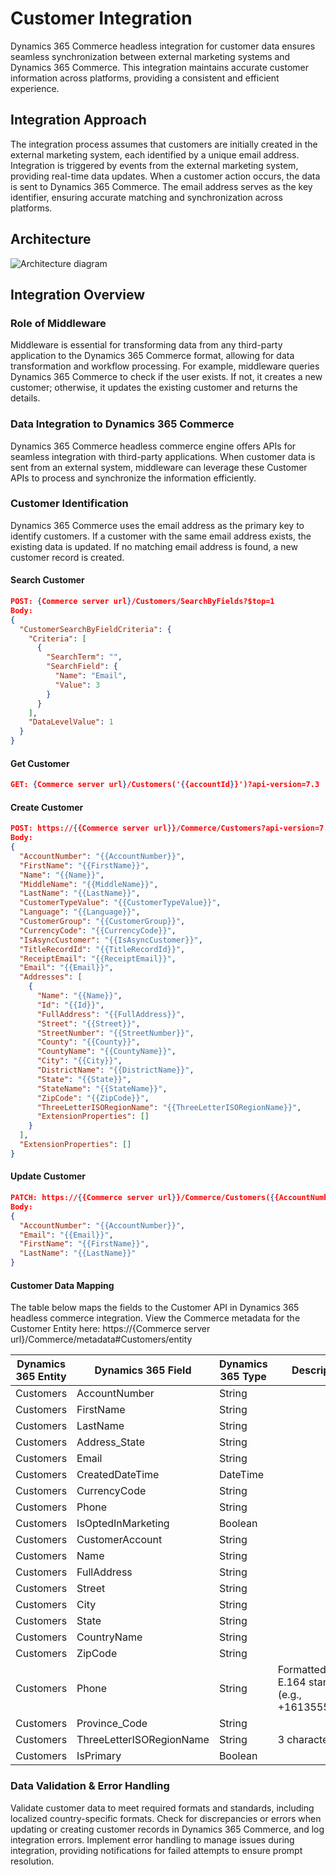 # Customer Integration

Dynamics 365 Commerce headless integration for customer data ensures seamless synchronization between external marketing systems and Dynamics 365 Commerce. This integration maintains accurate customer information across platforms, providing a consistent and efficient experience.

## Integration Approach

The integration process assumes that customers are initially created in the external marketing system, each identified by a unique email address. Integration is triggered by events from the external marketing system, providing real-time data updates. When a customer action occurs, the data is sent to Dynamics 365 Commerce. The email address serves as the key identifier, ensuring accurate matching and synchronization across platforms.

## Architecture

![Architecture diagram](../../Resources/customers.architecture.png)

## Integration Overview

### Role of Middleware

Middleware is essential for transforming data from any third-party application to the Dynamics 365 Commerce format, allowing for data transformation and workflow processing. For example, middleware queries Dynamics 365 Commerce to check if the user exists. If not, it creates a new customer; otherwise, it updates the existing customer and returns the details.

### Data Integration to Dynamics 365 Commerce

Dynamics 365 Commerce headless commerce engine offers APIs for seamless integration with third-party applications. When customer data is sent from an external system, middleware can leverage these Customer APIs to process and synchronize the information efficiently.

### Customer Identification

Dynamics 365 Commerce uses the email address as the primary key to identify customers. If a customer with the same email address exists, the existing data is updated. If no matching email address is found, a new customer record is created.

#### Search Customer

```json
POST: {Commerce server url}/Customers/SearchByFields?$top=1
Body:
{
  "CustomerSearchByFieldCriteria": {
    "Criteria": [
      {
        "SearchTerm": "",
        "SearchField": {
          "Name": "Email",
          "Value": 3
        }
      }
    ],
    "DataLevelValue": 1
  }
}
```

#### Get Customer

```json
GET: {Commerce server url}/Customers('{{accountId}}')?api-version=7.3
```

#### Create Customer

```json
POST: https://{{Commerce server url}}/Commerce/Customers?api-version=7.3
Body:
{
  "AccountNumber": "{{AccountNumber}}",
  "FirstName": "{{FirstName}}",
  "Name": "{{Name}}",
  "MiddleName": "{{MiddleName}}",
  "LastName": "{{LastName}}",
  "CustomerTypeValue": "{{CustomerTypeValue}}",
  "Language": "{{Language}}",
  "CustomerGroup": "{{CustomerGroup}}",
  "CurrencyCode": "{{CurrencyCode}}",
  "IsAsyncCustomer": "{{IsAsyncCustomer}}",
  "TitleRecordId": "{{TitleRecordId}}",
  "ReceiptEmail": "{{ReceiptEmail}}",
  "Email": "{{Email}}",
  "Addresses": [
    {
      "Name": "{{Name}}",
      "Id": "{{Id}}",
      "FullAddress": "{{FullAddress}}",
      "Street": "{{Street}}",
      "StreetNumber": "{{StreetNumber}}",
      "County": "{{County}}",
      "CountyName": "{{CountyName}}",
      "City": "{{City}}",
      "DistrictName": "{{DistrictName}}",
      "State": "{{State}}",
      "StateName": "{{StateName}}",
      "ZipCode": "{{ZipCode}}",
      "ThreeLetterISORegionName": "{{ThreeLetterISORegionName}}",
      "ExtensionProperties": []
    }
  ],
  "ExtensionProperties": []
}
```

#### Update Customer

```json
PATCH: https://{{Commerce server url}}/Commerce/Customers({{AccountNumber}})?api-version=7.3
Body:
{
  "AccountNumber": "{{AccountNumber}}",
  "Email": "{{Email}}",
  "FirstName": "{{FirstName}}",
  "LastName": "{{LastName}}"
}
```

#### Customer Data Mapping

The table below maps the fields to the Customer API in Dynamics 365 headless commerce integration. View the Commerce metadata for the Customer Entity here: https://{Commerce server url}/Commerce/metadata#Customers/entity

| **Dynamics 365 Entity** | **Dynamics 365 Field**   | **Dynamics 365 Type** | **Description**                                      |
| ----------------------- | ------------------------ | --------------------- | ---------------------------------------------------- |
| Customers               | AccountNumber            | String                |                                                      |
| Customers               | FirstName                | String                |                                                      |
| Customers               | LastName                 | String                |                                                      |
| Customers               | Address_State            | String                |                                                      |
| Customers               | Email                    | String                |                                                      |
| Customers               | CreatedDateTime          | DateTime              |                                                      |
| Customers               | CurrencyCode             | String                |                                                      |
| Customers               | Phone                    | String                |                                                      |
| Customers               | IsOptedInMarketing       | Boolean               |                                                      |
| Customers               | CustomerAccount          | String                |                                                      |
| Customers               | Name                     | String                |                                                      |
| Customers               | FullAddress              | String                |                                                      |
| Customers               | Street                   | String                |                                                      |
| Customers               | City                     | String                |                                                      |
| Customers               | State                    | String                |                                                      |
| Customers               | CountryName              | String                |                                                      |
| Customers               | ZipCode                  | String                |                                                      |
| Customers               | Phone                    | String                | Formatted using E.164 standard (e.g., +16135551111). |
| Customers               | Province_Code            | String                |                                                      |
| Customers               | ThreeLetterISORegionName | String                | 3 characters                                         |
| Customers               | IsPrimary                | Boolean               |                                                      |

### Data Validation & Error Handling

Validate customer data to meet required formats and standards, including localized country-specific formats. Check for discrepancies or errors when updating or creating customer records in Dynamics 365 Commerce, and log integration errors. Implement error handling to manage issues during integration, providing notifications for failed attempts to ensure prompt resolution.
